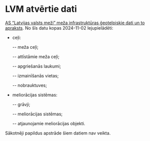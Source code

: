 # LVM atvērtie dati

[AS “Latvijas valsts meži” meža infrastruktūras ģeotelpiskie dati un to apraksts](https://data.gov.lv/dati/lv/dataset/as-latvijas-valsts-mezi-mezsaimniecibas-infrastruktura). 
No šīs datu kopas 2024-11-02 lejupielādēti:

- ceļi:

  -- meža ceļi;

  -- attīstāmie meža ceļi;

  -- apgriešanās laukumi;

  -- izmainīšanās vietas;

  -- nobrauktuves;

- meliorācijas sistēmas:

  -- grāvji;

  -- meliorācijas sistēmas;

  -- atjaunojamie meliorācijas objekti.

Sākotnēji papildus apstrāde šiem datiem nav veikta. 